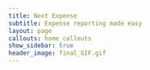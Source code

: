 ```yaml
---
title: Next Expense
subtitle: Expense reporting made easy
layout: page
callouts: home_callouts
show_sidebar: true
header_image: final_GIF.gif
---
```


